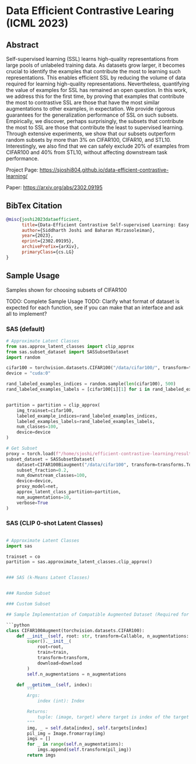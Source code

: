 # Data Efficient Contrastive Learing (ICML 2023)

## Abstract

Self-supervised learning (SSL) learns high-quality representations from large pools of unlabeled training data. As datasets grow larger, it becomes crucial to identify the examples that contribute the most to learning such representations. This enables efficient SSL by reducing the volume of data required for learning high-quality representations. Nevertheless, quantifying the value of examples for SSL has remained an open question. In this work, we address this for the first time, by proving that examples that contribute the most to contrastive SSL are those that have the most similar augmentations to other examples, in expectation. We provide rigorous guarantees for the generalization performance of SSL on such subsets. Empirically, we discover, perhaps surprisingly, the subsets that contribute the most to SSL are those that contribute the least to supervised learning. Through extensive experiments, we show that our subsets outperform random subsets by more than 3% on CIFAR100, CIFAR10, and STL10. Interestingly, we also find that we can safely exclude 20% of examples from CIFAR100 and 40% from STL10, without affecting downstream task performance.

Project Page: https://sjoshi804.github.io/data-efficient-contrastive-learning/

Paper: https://arxiv.org/abs/2302.09195

## BibTex Citation

```bibtex
@misc{joshi2023dataefficient,
      title={Data-Efficient Contrastive Self-supervised Learning: Easy Examples Contribute the Most}, 
      author={Siddharth Joshi and Baharan Mirzasoleiman},
      year={2023},
      eprint={2302.09195},
      archivePrefix={arXiv},
      primaryClass={cs.LG}
}
```

## Sample Usage

Samples shown for choosing subsets of CIFAR100

TODO: Complete Sample Usage
TODO: Clarify what format of dataset is expected for each function, see if you can make that an interface and ask all to implement?

### SAS (default)

```python
# Approximate Latent Classes
from sas.approx_latent_classes import clip_approx
from sas.subset_dataset import SASSubsetDataset
import random 

cifar100 = torchvision.datasets.CIFAR100("/data/cifar100/", transform=transforms.ToTensor())
device = "cuda:0"

rand_labeled_examples_indices = random.sample(len(cifar100), 500)
rand_labeled_examples_labels = [cifar100[i][1] for i in rand_labeled_examples_indices]


partition = partition = clip_approx(
    img_trainset=cifar100,
    labeled_example_indices=rand_labeled_examples_indices, 
    labeled_examples_labels=rand_labeled_examples_labels,
    num_classes=100,
    device=device
)

# Get Subset
proxy = torch.load(f"/home/sjoshi/efficient-contrastive-learning/results/cifar100-resnet50-999-net.pt").module.to(device)
subset_dataset = SASSubsetDataset(
    dataset=CIFAR100Biaugment("/data/cifar100", transform=transforms.ToTensor()), 
    subset_fraction=0.2,
    num_downstream_classes=100,
    device=device,
    proxy_model=net,
    approx_latent_class_partition=partition,
    num_augmentations=10,
    verbose=True
)
```

### SAS (CLIP 0-shot Latent Classes)

```python

# Approximate Latent Classes
import sas 

trainset = co
partition = sas.approximate_latent_classes.clip_approx()


### SAS (k-Means Latent Classes)


### Random Subset

### Custom Subset

## Sample Implementation of Compatible Augmented Dataset (Required for Contrastive Learning)

```python
class CIFAR100Augment(torchvision.datasets.CIFAR100):
    def __init__(self, root: str, transform=Callable, n_augmentations: int = 2, train: bool = True, download: bool = False):
        super().__init__(
            root=root,
            train=train,
            transform=transform,
            download=download
        )
        self.n_augmentations = n_augmentations

    def __getitem__(self, index):
        """
        Args:
            index (int): Index

        Returns:
            tuple: (image, target) where target is index of the target class.
        """
        img, _ = self.data[index], self.targets[index]
        pil_img = Image.fromarray(img)
        imgs = []
        for _ in range(self.n_augmentations):
            imgs.append(self.transform(pil_img))
        return imgs

```
